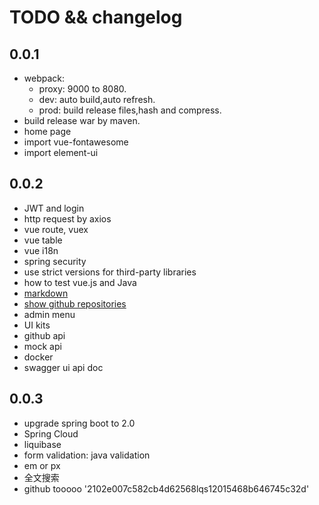 # TODO && changelog

## 0.0.1
* webpack:
  + proxy: 9000 to 8080.
  + dev: auto build,auto refresh.
  + prod: build release files,hash and compress.
* build release war by maven.
* home page
* import vue-fontawesome
* import element-ui


## 0.0.2
* JWT and login
* http request by axios
* vue route, vuex
* vue table
* vue i18n
* spring security
* use strict versions for third-party libraries
* how to test vue.js and Java
* [markdown](https://cn.vuejs.org/v2/examples/index.html)
* [show github repositories](https://cn.vuejs.org/v2/examples/commits.html)
* admin menu
* UI kits
* github api
* mock api
* docker
* swagger ui api doc


## 0.0.3
* upgrade spring boot to 2.0
* Spring Cloud
* liquibase
* form validation: java validation
* em or px
* 全文搜索
* github tooooo '2102e007c582cb4d62568lqs12015468b646745c32d'
